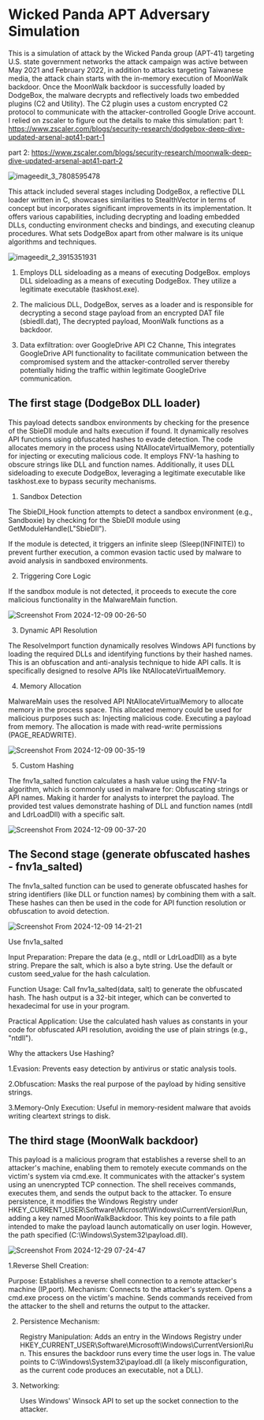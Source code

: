 # Wicked Panda APT Adversary Simulation

This is a simulation of attack by the Wicked Panda group (APT-41) targeting U.S. state government networks the attack campaign was active between May 2021 and February 2022, in addition to attacks targeting Taiwanese media, the attack chain starts with the in-memory execution of MoonWalk backdoor. Once the MoonWalk backdoor is successfully loaded by DodgeBox, the malware decrypts and reflectively loads two embedded plugins (C2 and Utility). The C2 plugin uses a custom encrypted C2 protocol to communicate with the attacker-controlled Google Drive account.
I relied on zscaler to figure out the details to make this simulation: 
part 1: https://www.zscaler.com/blogs/security-research/dodgebox-deep-dive-updated-arsenal-apt41-part-1

part 2: https://www.zscaler.com/blogs/security-research/moonwalk-deep-dive-updated-arsenal-apt41-part-2

![imageedit_3_7808595478](https://github.com/user-attachments/assets/9e7691fa-0407-409a-bf71-e0f6ea00d19e)

This attack included several stages including DodgeBox, a reflective DLL loader written in C, showcases similarities to StealthVector in terms of concept but incorporates significant improvements in its implementation. It offers various capabilities, including decrypting and loading embedded DLLs, conducting environment checks and bindings, and executing cleanup procedures. What sets DodgeBox apart from other malware is its unique algorithms and techniques.

![imageedit_2_3915351931](https://github.com/user-attachments/assets/1ddd642e-4cd1-4bb5-bfc1-6a8e342d6364)

1. Employs DLL sideloading as a means of executing DodgeBox. employs DLL sideloading as a means of executing DodgeBox. They utilize a legitimate executable (taskhost.exe).

2.  The malicious DLL, DodgeBox, serves as a loader and is responsible for decrypting a second stage payload from an encrypted DAT file (sbiedll.dat), The decrypted payload, MoonWalk functions as a backdoor.

3. Data exfiltration: over GoogleDrive API C2 Channe, This integrates GoogleDrive API functionality to facilitate communication between the compromised system and the attacker-controlled server thereby potentially hiding the traffic within legitimate GoogleDrive communication.


## The first stage (DodgeBox DLL loader)


This payload detects sandbox environments by checking for the presence of the SbieDll module and halts execution if found. It dynamically resolves API functions using obfuscated hashes to evade detection. The code allocates memory in the process using NtAllocateVirtualMemory, potentially for injecting or executing malicious code. It employs FNV-1a hashing to obscure strings like DLL and function names. Additionally, it uses DLL sideloading to execute DodgeBox, leveraging a legitimate executable like taskhost.exe to bypass security mechanisms.

1. Sandbox Detection

The SbieDll_Hook function attempts to detect a sandbox environment (e.g., Sandboxie) by checking for the SbieDll module using GetModuleHandle(L"SbieDll").

If the module is detected, it triggers an infinite sleep (Sleep(INFINITE)) to prevent further execution, a common evasion tactic used by malware to avoid analysis in sandboxed environments.

2. Triggering Core Logic

If the sandbox module is not detected, it proceeds to execute the core malicious functionality in the MalwareMain function.


![Screenshot From 2024-12-09 00-26-50](https://github.com/user-attachments/assets/c8380ffa-729b-452b-93ff-3b898f350b1f)


3. Dynamic API Resolution

The ResolveImport function dynamically resolves Windows API functions by loading the required DLLs and identifying functions by their hashed names. This is an obfuscation and anti-analysis technique to hide API calls.
It is specifically designed to resolve APIs like NtAllocateVirtualMemory.

4. Memory Allocation

MalwareMain uses the resolved API NtAllocateVirtualMemory to allocate memory in the process space. This allocated memory could be used for malicious purposes such as:
Injecting malicious code.
Executing a payload from memory.
The allocation is made with read-write permissions (PAGE_READWRITE).


![Screenshot From 2024-12-09 00-35-19](https://github.com/user-attachments/assets/9da6c6c8-65f6-4181-b658-71dbdc557e78)


5. Custom Hashing

The fnv1a_salted function calculates a hash value using the FNV-1a algorithm, which is commonly used in malware for:
Obfuscating strings or API names.
Making it harder for analysts to interpret the payload.
The provided test values demonstrate hashing of DLL and function names (ntdll and LdrLoadDll) with a specific salt.

![Screenshot From 2024-12-09 00-37-20](https://github.com/user-attachments/assets/b95faa30-b9aa-4d0c-a631-e06f37af81d3)


## The Second stage (generate obfuscated hashes - fnv1a_salted)

The fnv1a_salted function can be used to generate obfuscated hashes for string identifiers (like DLL or function names) by combining them with a salt. These hashes can then be used in the code for API function resolution or obfuscation to avoid detection.

![Screenshot From 2024-12-09 14-21-21](https://github.com/user-attachments/assets/07497535-0aaa-40ca-ac88-fb357c4d0ac0)


Use fnv1a_salted

Input Preparation:
Prepare the data (e.g., ntdll or LdrLoadDll) as a byte string.
Prepare the salt, which is also a byte string.
Use the default or custom seed_value for the hash calculation.

Function Usage:
Call fnv1a_salted(data, salt) to generate the obfuscated hash.
The hash output is a 32-bit integer, which can be converted to hexadecimal for use in your program.

Practical Application:
Use the calculated hash values as constants in your code for obfuscated API resolution, avoiding the use of plain strings (e.g., "ntdll").

Why the attackers Use Hashing?

1.Evasion: Prevents easy detection by antivirus or static analysis tools.
  
2.Obfuscation: Masks the real purpose of the payload by hiding sensitive strings.
  
3.Memory-Only Execution: Useful in memory-resident malware that avoids writing cleartext strings to disk.

## The third stage (MoonWalk backdoor)

This payload is a malicious program that establishes a reverse shell to an attacker's machine, enabling them to remotely execute commands on the victim's system via cmd.exe. It communicates with the attacker's system using an unencrypted TCP connection. The shell receives commands, executes them, and sends the output back to the attacker. To ensure persistence, it modifies the Windows Registry under HKEY_CURRENT_USER\Software\Microsoft\Windows\CurrentVersion\Run, adding a key named MoonWalkBackdoor. This key points to a file path intended to make the payload launch automatically on user login. However, the path specified (C:\\Windows\\System32\\payload.dll).

![Screenshot From 2024-12-29 07-24-47](https://github.com/user-attachments/assets/e4a1d6c4-923d-4a40-a179-e07e2a4fae9e)

1.Reverse Shell Creation:

  Purpose: Establishes a reverse shell connection to a remote attacker's machine (IP,port).
    Mechanism:
        Connects to the attacker's system.
        Opens a cmd.exe process on the victim's machine.
        Sends commands received from the attacker to the shell and returns the output to the attacker.

2. Persistence Mechanism:

    Registry Manipulation:
        Adds an entry in the Windows Registry under HKEY_CURRENT_USER\Software\Microsoft\Windows\CurrentVersion\Run.
        This ensures the backdoor runs every time the user logs in.
        The value points to C:\\Windows\\System32\\payload.dll (a likely misconfiguration, as the current code produces an executable, not a DLL).

3. Networking:

    Uses Windows' Winsock API to set up the socket connection to the attacker.
